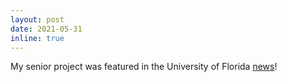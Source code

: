 ```yaml
---
layout: post
date: 2021-05-31
inline: true
---
```


My senior project was featured in the University of Florida [news](https://news.ufl.edu/2021/05/robo-dog/)!
